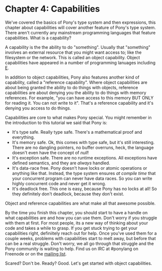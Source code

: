 # Chapter 4: Capabilities

We've covered the basics of Pony's type system and then expressions, this
chapter about capabilities will cover another feature of Pony's type system. 
There aren't currently any mainstream programming languages that feature
capabilities. What is a capability?

A capability is the the ability to do "something". Usually that "something" 
involves an external resource that you might want access to; like the 
filesystem or the network. This is called an object capability. Object 
capabilities have appeared in a number of programming lanuages including 
[E](https://en.wikipedia.org/wiki/E_(programming_language)).

In addition to object capabilities, Pony also features another kind of
capability, called a "reference capability". Where object capabilities are about
being granted the ability to do things with objects, reference capabilities are
about denying you the ability to do things with memory references. For example,
"you can have access to this memory BUT ONLY for reading it. You can not write 
to it". That's a reference capability and it's denying you access to do things.

Capabilities are core to what makes Pony special. You might remember in the
introduction to this tutorial we said that Pony is:

* It's type safe. Really type safe. There's a mathematical proof and everything.
* It's memory safe. Ok, this comes with type safe, but it's still interesting. 
There are no dangling pointers, no buffer overruns, heck, the language doesn't 
even have the concept of _null_!
* It's exception safe. There are no runtime exceptions. All exceptions have 
defined semantics, and they are _always_ handled.
* It's data-race free. Pony doesn't have locks or atomic operations or anything 
like that. Instead, the type system ensures _at compile time_ that your 
concurrent program can never have data races. So you can write highly 
concurrent code and never get it wrong.
* It's deadlock free. This one is easy, because Pony has no locks at all! So 
they definitely don't deadlock, because they don't exist.

Object and reference capabilities are what make all that awesome possible.

By the time you finish this chapter, you should start to have a handle on what
capabilities are and how you can use them. Don't worry if you struggle with 
them at first. For most people, its a new way of thinking about your code and
takes a while to grasp. If you get stuck trying to get your capabilities right,
definiitely reach out for help. Once you've used them for a couple weeks, 
problems with capabilities start to melt away, but before that can be a real
struggle. Don't worry, we all go through that struggle and the Pony community
is waiting to help. Find us on IRC at #ponylang on Freenode or on the
[mailing list](https://groups.io/g/pony+user). 

Scared? Don't be. Ready? Good. Let's get started with object capabilities.
